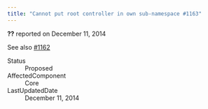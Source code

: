 ```yaml
---
title: "Cannot put root controller in own sub-namespace #1163"
---
```

<div class="issue-report"><div class="issue-header"><b>??</b> reported on <time datetime="2014-12-11T11:00:27.147-08:00" title="2014-12-11T11:00:27.147-08:00">December 11, 2014</time></div><div class="issue-message" markdown="1">

See also [#1162](/workitem/1162)

</div><div class="issue-footer"><dl><dt>Status</dt><dd>Proposed</dd><dt>AffectedComponent</dt><dd>Core</dd><dt>LastUpdatedDate</dt><dd><time datetime="2014-12-11T11:01:12.37-08:00" title="2014-12-11T11:01:12.37-08:00">December 11, 2014</time></dd></dl></div></div>